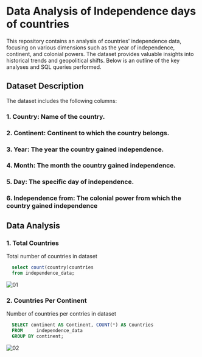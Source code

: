 # Data Analysis of Independence days of countries

This repository contains an analysis of countries' independence data, focusing on various dimensions such as the year of independence, continent, and colonial powers. The dataset provides valuable insights into historical trends and geopolitical shifts. Below is an outline of the key analyses and SQL queries performed.

## Dataset Description
The dataset includes the following columns:

### 1. Country: Name of the country.
### 2. Continent: Continent to which the country belongs.
### 3. Year: The year the country gained independence.
### 4. Month: The month the country gained independence.
### 5. Day: The specific day of independence.
### 6. Independence from: The colonial power from which the country gained independence

## Data Analysis

### 1. Total Countries
Total number of countries in dataset

```sql
  select count(country)countries
  from independence_data;
```

![01](https://github.com/MoaviaMahmood/Independence-days-of-countries/assets/168455506/c60c1ae1-b0e9-4fb4-a57a-1c0238ae1aed)

### 2. Countries Per Continent
Number of countries per contries in dataset 

```sql
  SELECT continent AS Continent, COUNT(*) AS Countries
  FROM     independence_data
  GROUP BY continent;
```

![02](https://github.com/MoaviaMahmood/Independence-days-of-countries/assets/168455506/b6040454-2fb8-491d-a75e-6e89167528e9)


